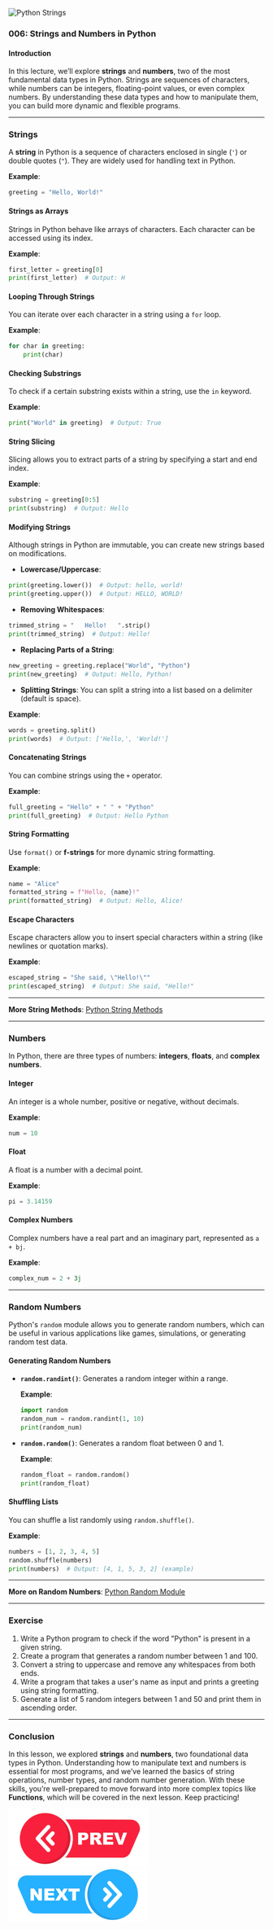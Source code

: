 ![Python Strings](https://www.techprofree.com/wp-content/uploads/2024/04/Introduction-to-Python-Strings.jpg)

### 006: Strings and Numbers in Python

#### Introduction

In this lecture, we’ll explore **strings** and **numbers**, two of the most fundamental data types in Python. Strings are sequences of characters, while numbers can be integers, floating-point values, or even complex numbers. By understanding these data types and how to manipulate them, you can build more dynamic and flexible programs.

---

### Strings

A **string** in Python is a sequence of characters enclosed in single (`'`) or double quotes (`"`). They are widely used for handling text in Python.

**Example**:
```python
greeting = "Hello, World!"
```

#### Strings as Arrays

Strings in Python behave like arrays of characters. Each character can be accessed using its index.

**Example**:
```python
first_letter = greeting[0]
print(first_letter)  # Output: H
```

#### Looping Through Strings

You can iterate over each character in a string using a `for` loop.

**Example**:
```python
for char in greeting:
    print(char)
```

#### Checking Substrings

To check if a certain substring exists within a string, use the `in` keyword.

**Example**:
```python
print("World" in greeting)  # Output: True
```

#### String Slicing

Slicing allows you to extract parts of a string by specifying a start and end index.

**Example**:
```python
substring = greeting[0:5]
print(substring)  # Output: Hello
```

#### Modifying Strings

Although strings in Python are immutable, you can create new strings based on modifications.

- **Lowercase/Uppercase**:
```python
print(greeting.lower())  # Output: hello, world!
print(greeting.upper())  # Output: HELLO, WORLD!
```

- **Removing Whitespaces**:
```python
trimmed_string = "   Hello!   ".strip()
print(trimmed_string)  # Output: Hello!
```

- **Replacing Parts of a String**:
```python
new_greeting = greeting.replace("World", "Python")
print(new_greeting)  # Output: Hello, Python!
```

- **Splitting Strings**:
You can split a string into a list based on a delimiter (default is space).

**Example**:
```python
words = greeting.split()
print(words)  # Output: ['Hello,', 'World!']
```

#### Concatenating Strings

You can combine strings using the `+` operator.

**Example**:
```python
full_greeting = "Hello" + " " + "Python"
print(full_greeting)  # Output: Hello Python
```

#### String Formatting

Use `format()` or **f-strings** for more dynamic string formatting.

**Example**:
```python
name = "Alice"
formatted_string = f"Hello, {name}!"
print(formatted_string)  # Output: Hello, Alice!
```

#### Escape Characters

Escape characters allow you to insert special characters within a string (like newlines or quotation marks).

**Example**:
```python
escaped_string = "She said, \"Hello!\""
print(escaped_string)  # Output: She said, "Hello!"
```

---

**More String Methods**: [Python String Methods](https://www.w3schools.com/python/python_strings_methods.asp)

---

### Numbers

In Python, there are three types of numbers: **integers**, **floats**, and **complex numbers**.

#### Integer

An integer is a whole number, positive or negative, without decimals.

**Example**:
```python
num = 10
```

#### Float

A float is a number with a decimal point.

**Example**:
```python
pi = 3.14159
```

#### Complex Numbers

Complex numbers have a real part and an imaginary part, represented as `a + bj`.

**Example**:
```python
complex_num = 2 + 3j
```

---

### Random Numbers

Python's `random` module allows you to generate random numbers, which can be useful in various applications like games, simulations, or generating random test data.

#### Generating Random Numbers

- **`random.randint()`**: Generates a random integer within a range.
  
  **Example**:
  ```python
  import random
  random_num = random.randint(1, 10)
  print(random_num)
  ```

- **`random.random()`**: Generates a random float between 0 and 1.
  
  **Example**:
  ```python
  random_float = random.random()
  print(random_float)
  ```

#### Shuffling Lists

You can shuffle a list randomly using `random.shuffle()`.

**Example**:
```python
numbers = [1, 2, 3, 4, 5]
random.shuffle(numbers)
print(numbers)  # Output: [4, 1, 5, 3, 2] (example)
```

---

**More on Random Numbers**: [Python Random Module](https://www.w3schools.com/python/module_random.asp)

---

### Exercise

1. Write a Python program to check if the word "Python" is present in a given string.
2. Create a program that generates a random number between 1 and 100.
3. Convert a string to uppercase and remove any whitespaces from both ends.
4. Write a program that takes a user's name as input and prints a greeting using string formatting.
5. Generate a list of 5 random integers between 1 and 50 and print them in ascending order.

---

### Conclusion

In this lesson, we explored **strings** and **numbers**, two foundational data types in Python. Understanding how to manipulate text and numbers is essential for most programs, and we’ve learned the basics of string operations, number types, and random number generation. With these skills, you’re well-prepared to move forward into more complex topics like **Functions**, which will be covered in the next lesson. Keep practicing!

[![Next Lecture](../../Previous.png)](https://github.com/wasiqs-classics/Python-Lectures-Github/tree/master/Module%201%20-%20Basic%20Topics/005%20Loops)       [![Next Lecture](../../Next.png)](https://github.com/wasiqs-classics/Python-Lectures-Github/tree/master/Module%201%20-%20Basic%20Topics/007%20Collectables)
